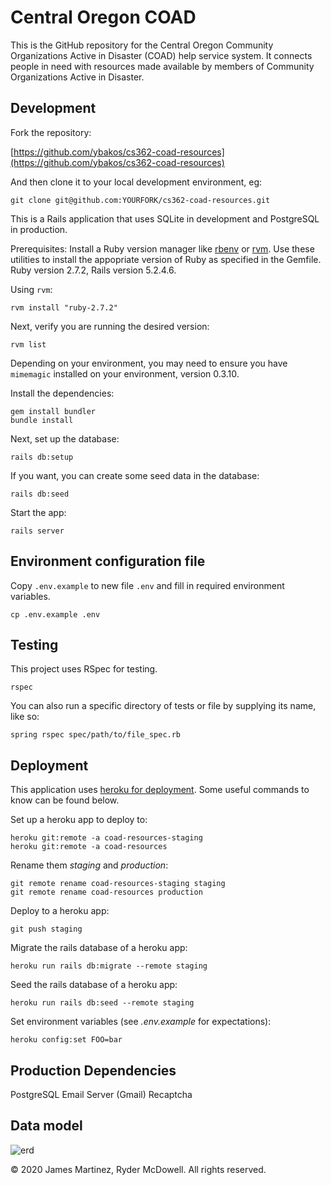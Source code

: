 # Central Oregon COAD

This is the GitHub repository for the Central Oregon Community Organizations Active
in Disaster (COAD) help service system. It connects people in need with resources
made available by members of Community Organizations Active in Disaster.

## Development

Fork the repository:

[https://github.com/ybakos/cs362-coad-resources](https://github.com/ybakos/cs362-coad-resources)

And then clone it to your local development environment, eg:

```
git clone git@github.com:YOURFORK/cs362-coad-resources.git
```

This is a Rails application that uses SQLite in development and PostgreSQL in production.

Prerequisites:
Install a Ruby version manager like [rbenv](https://github.com/rbenv/rbenv) or [rvm](https://github.com/rvm/rvm). Use these utilities to install the appopriate version of Ruby as specified in the Gemfile. Ruby version 2.7.2, Rails version 5.2.4.6.

Using `rvm`:

```
rvm install "ruby-2.7.2"
```

Next, verify you are running the desired version:

```
rvm list
```

Depending on your environment, you may need to ensure you have `mimemagic` installed on your environment, version 0.3.10.

Install the dependencies:

```
gem install bundler
bundle install
```

Next, set up the database:

```
rails db:setup
```

If you want, you can create some seed data in the database:

```
rails db:seed
```

Start the app:

```
rails server
```

## Environment configuration file

Copy `.env.example` to new file `.env` and fill in required environment variables.

```
cp .env.example .env
```

## Testing

This project uses RSpec for testing.

```
rspec
```

You can also run a specific directory of tests or file by supplying its name, like so:

```
spring rspec spec/path/to/file_spec.rb
```

## Deployment

This application uses [heroku for deployment](https://devcenter.heroku.com/articles/git).
Some useful commands to know can be found below.

Set up a heroku app to deploy to:

```
heroku git:remote -a coad-resources-staging
heroku git:remote -a coad-resources

```

Rename them _staging_ and _production_:

```
git remote rename coad-resources-staging staging
git remote rename coad-resources production

```

Deploy to a heroku app:

```
git push staging
```

Migrate the rails database of a heroku app:

```
heroku run rails db:migrate --remote staging
```

Seed the rails database of a heroku app:

```
heroku run rails db:seed --remote staging
```

Set environment variables (see _.env.example_ for expectations):

```
heroku config:set FOO=bar
```

## Production Dependencies

PostgreSQL
Email Server (Gmail)
Recaptcha

## Data model

![erd](public/documentation/erd.jpg?raw=true)

&copy; 2020 James Martinez, Ryder McDowell. All rights reserved.
